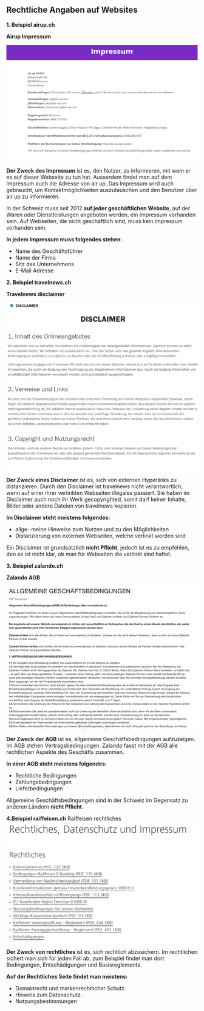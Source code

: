 ## **Rechtliche Angaben auf Websites**

**1. Beispiel airup.ch**

**Airup Impressum**

![Impressum](/images/airupimpressum.png)

**Der Zweck des Impressum** ist es, den Nutzer, zu informieren, mit wem er es auf dieser Webseite zu tun hat. Ausserdem findet man auf dem Impressum auch die Adresse von air up. Das Impressum wird auch gebraucht, um Kontaktmöglichkeiten auszutauschen und den Benutzer über air up zu informieren.

In der Schweiz muss seit 2012 **auf jeder geschäftlichen Website**, auf der Waren oder Dienstleistungen angeboten werden, ein Impressum vorhanden sein. Auf Webseiten, die nicht geschäftlich sind, muss kein Impressum vorhanden sein.

**In jedem Impressum muss folgendes stehen:**

- Name des Geschäftsführer
- Name der Firma
- Sitz des Unternehmens
- E-Mail Adresse

**2. Beispiel travelnews.ch**

**Travelnews disclaimer**

![Disclaimer](/images/disclaimer.png)

**Der Zweck eines Disclaimer** ist es, sich von externen Hyperlinks zu distanzieren. Durch den Disclaimer ist travelnews nicht verantwortlich, wenn auf einer ihrer verlinkten Webseiten illegales passiert. Sie haben im Disclaimer auch noch ihr Werk gecopyrighted, somit darf keiner Inhalte, Bilder oder andere Dateien von travelnews kopieren.

**Im Disclaimer steht meistens folgendes:**

- allge- meine Hinweise zum Nutzen und zu den Möglichkeiten
- Distanzierung von externen Webseiten, welche verlinkt worden sind

Ein Disclaimer ist grundsätzlich **nicht Pflicht**, jedoch ist es zu empfehlen, den es ist nicht klar, ob man für Webseiten die verlinkt sind haftet.

**3. Beispiel zalando.ch**

**Zalando AGB**

![AGB](/images/agb.png)

**Der Zweck der AGB** ist es, allgemeine Geschäftsbedingungen aufzuzeigen. Im AGB stehen Vertragsbedingungen. Zalando fasst mit der AGB alle rechtlichen Aspekte des Geschäfts zusammen.

**In einer AGB steht meistens folgendes:**

- Rechtliche Bedingungen
- Zahlungsbedingungen
- Lieferbedingungen

Allgemeine Geschäftsbedingungen sind in der Schweiz im Gegensatz zu anderen Ländern **nicht Pflicht.**

**4.Beispiel raiffeisen.ch**
Raiffeisen rechtliches
![rechtliches](/images/rechtliches.png)

**Der Zweck von rechtliches** ist es, sich rechtlich abzusichern. Im rechtlichen sichert man sich für jeden Fall ab, zum Beispiel findet man dort Bedingungen, Entschädigungen und Basisreglemente.

**Auf der Rechtliches Seite findet man meistens:**

- Domainrecht und markenrechtlicher Schutz.
- Hinweis zum Datenschutz.
- Nutzungsbestimmungen
